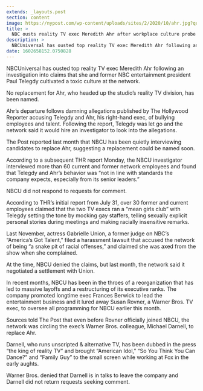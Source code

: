 ```yaml
--- 
extends: _layouts.post 
section: content 
image: https://nypost.com/wp-content/uploads/sites/2/2020/10/ahr.jpg?quality=90&strip=all&w=1200 
title: > 
  NBC ousts reality TV exec Meredith Ahr after workplace culture probe 
description: > 
  NBCUniversal has ousted top reality TV exec Meredith Ahr following an investigation into claims that she and former NBC entertainment president Paul Telegdy cultivated a toxic culture at the network.No replacement for Ahr, who headed up the studio’s reality TV division, has been named.Ahr’s departure follows damning allegations published by The Hollywood Reporter accusing Telegdy and Ahr, his right-hand exec, of bullying employees and talent.Following the report, Telegdy was let go and the network said it would hire an investigator to look into the allegations.The company promoted longtime exec Frances Berwick to lead the entertainment business and it lured away Susan Rovner, a Warner Bros. TV exec, to oversee all programming for NBCU earlier this month. 
date: 1602658152.0750828 
--- 
```

NBCUniversal has ousted top reality TV exec Meredith Ahr following an investigation into claims that she and former NBC entertainment president Paul Telegdy cultivated a toxic culture at the network.

No replacement for Ahr, who headed up the studio’s reality TV division, has been named.

Ahr’s departure follows damning allegations published by The Hollywood Reporter accusing Telegdy and Ahr, his right-hand exec, of bullying employees and talent. Following the report, Telegdy was let go and the network said it would hire an investigator to look into the allegations.

The Post reported last month that NBCU has been quietly interviewing candidates to replace Ahr, suggesting a replacement could be named soon.

According to a subsequent THR report Monday, the NBCU investigator interviewed more than 60 current and former network employees and found that Telegdy and Ahr’s behavior was “not in line with standards the company expects, especially from its senior leaders.”

NBCU did not respond to requests for comment.

According to THR’s initial report from July 31, over 30 former and current employees claimed that the two TV execs ran a “mean girls club” with Telegdy setting the tone by mocking gay staffers, telling sexually explicit personal stories during meetings and making racially insensitive remarks.

Last November, actress Gabrielle Union, a former judge on NBC’s “America’s Got Talent,” filed a harassment lawsuit that accused the network of being “a snake pit of racial offenses,” and claimed she was axed from the show when she complained.

At the time, NBCU denied the claims, but last month, the network said it negotiated a settlement with Union.

In recent months, NBCU has been in the throes of a reorganization that has led to massive layoffs and a restructuring of its executive ranks. The company promoted longtime exec Frances Berwick to lead the entertainment business and it lured away Susan Rovner, a Warner Bros. TV exec, to oversee all programming for NBCU earlier this month.

Sources told The Post that even before Rovner officially joined NBCU, the network was circling the exec’s Warner Bros. colleague, Michael Darnell, to replace Ahr.

Darnell, who runs unscripted & alternative TV, has been dubbed in the press “the king of reality TV” and brought “American Idol,” “So You Think You Can Dance?” and “Family Guy” to the small screen while working at Fox in the early aughts.

Warner Bros. denied that Darnell is in talks to leave the company and Darnell did not return requests seeking comment.